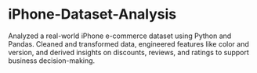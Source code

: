 # iPhone-Dataset-Analysis
Analyzed a real-world iPhone e-commerce dataset using Python and Pandas. Cleaned and transformed data, engineered features like color and version, and derived insights on discounts, reviews, and ratings to support business decision-making.

